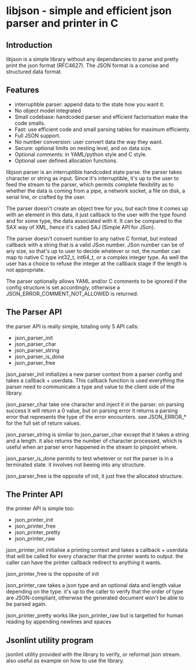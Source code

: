 libjson - simple and efficient json parser and printer in C
===========================================================

Introduction
------------

libjson is a simple library without any dependancies to parse and pretty print
the json format (RFC4627). The JSON format is a concise and structured data
format.

Features
--------

* interruptible parser: append data to the state how you want it.
* No object model integrated
* Small codebase: handcoded parser and efficient factorisation make the code smalls.
* Fast: use efficient code and small parsing tables for maximum efficienty.
* Full JSON support.
* No number conversion: user convert data the way they want.
* Secure: optional limits on nesting level, and on data size.
* Optional comments: in YAML/python style and C style.
* Optional user defined allocation functions.

libjson parser is an interruptible handcoded state parse. the parser takes
character or string as input. Since it's interruptible, it's up to the
user to feed the stream to the parser, which permits complete flexibility
as to whether the data is coming from a pipe, a network socket, a file on disk,
a serial line, or crafted by the user.

The parser doesn't create an object tree for you, but each time it comes up
with an element in this data, it just callback to the user with the type found and
for some type, the data associated with it. It can be compared to the SAX way of XML,
hence it's called SAJ (Simple API for JSon).

The parser doesn't convert number to any native C format, but instead callback
with a string that is a valid JSon number. JSon number can be of any size,
so that's up to user to decide whetever or not, the number can map to native C type
int32_t, int64_t, or a complex integer type. As well the user has a choice to
refuse the integer at the callback stage if the length is not appropriate.

The parser optionally allows YAML and/or C comments to be ignored if the config
structure is set accordingly, otherwise a JSON_ERROR_COMMENT_NOT_ALLOWED is returned.

The Parser API
--------------

the parser API is really simple, totaling only 5 API calls:

 * json_parser_init
 * json_parser_char
 * json_parser_string
 * json_parser_is_done
 * json_parser_free

json_parser_init initializes a new parser context from a parser config and
takes a callback + userdata. This callback function is used everything the
parser need to communicate a type and value to the client side of the library.

json_parser_char take one character and inject it in the parser. on parsing
success it will return a 0 value, but on parsing error it returns a parsing
error that represents the type of the error encounters. see JSON_ERROR_*
for the full set of return values.

json_parser_string is similar to json_parser_char except that it takes a string
and a length.  it also returns the number of character processed, which is
useful when an parser error happened in the stream to pinpoint where.

json_parser_is_done permits to test whetever or not the parser is in a
terminated state. it involves not beeing into any structure.

json_parser_free is the opposite of init, it just free the allocated structure.

The Printer API
---------------

the printer API is simple too:

 * json_printer_init
 * json_printer_free
 * json_printer_pretty
 * json_printer_raw

json_printer_init initialise a printing context and takes a callback + userdata
that will be called for every character that the printer wants to output. the
caller can have the printer callback redirect to anything it wants.

json_printer_free is the opposite of init

json_printer_raw takes a json type and an optional data and length value
depending on the type. it's up to the caller to verify that the order of type
are JSON-compliant, otherwise the generated document won't be able to be parsed
again.

json_printer_pretty works like json_printer_raw but is targetted for human
reading by appending newlines and spaces

Jsonlint utility program
------------------------

jsonlint utility provided with the library to verify, or reformat json stream.
also useful as example on how to use the library.
